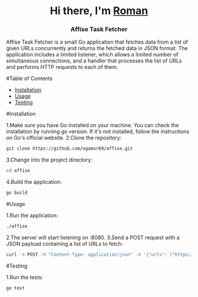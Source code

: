 <h1 align="center">Hi there, I'm <a href="https://github.com/ogamor69" target="_blank">Roman</a> 

<h3 align="center">Affise Task Fetcher</h3>



Affise Task Fetcher is a small Go application that fetches data from a list of given URLs concurrently and returns the fetched data in JSON format. The application includes a limited listener, which allows a limited number of simultaneous connections, and a handler that processes the list of URLs and performs HTTP requests to each of them.

#Table of Contents

- [Installation](#installation)
- [Usage](#usage)
- [Testing](#testing)


#Installation

1.Make sure you have Go installed on your machine. You can check the installation by running go version. If it's not installed, follow the instructions on Go's official website.
2.Clone the repository:
```bash 
git clone https://github.com/ogamor69/affise.git
```
3.Change into the project directory:
```bash 
cd affise
```
4.Build the application:
```bash 
go build
```


#Usage

1.Run the application:
```bash 
./affise
```
2.The server will start listening on :8080.
3.Send a POST request with a JSON payload containing a list of URLs to fetch:
```bash 
curl -X POST -H "Content-Type: application/json" -d '{"urls": ["https://www.google.com", "https://www.yahoo.com"]}' http://localhost:8080
```

#Testing

1.Run the tests:
```bash 
go test
```

